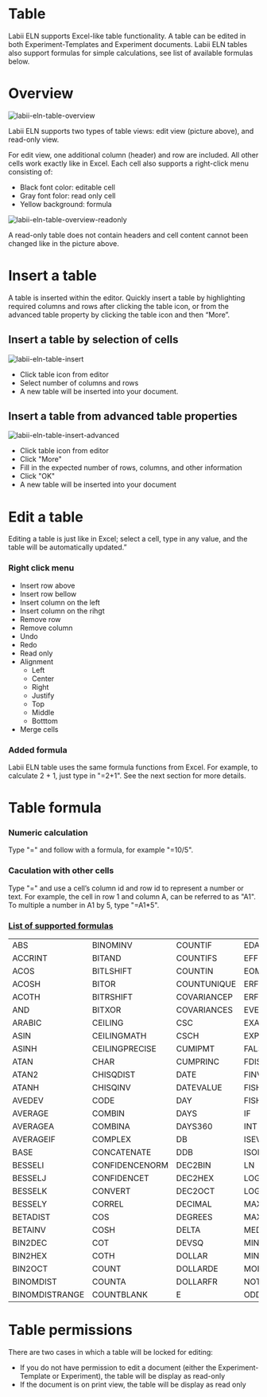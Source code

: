 # Table

Labii ELN supports Excel-like table functionality. A table can be edited in both Experiment-Templates and Experiment documents. Labii ELN tables also support formulas for simple calculations, see list of available formulas below.

# Overview

![labii-eln-table-overview](https://labiiblog.files.wordpress.com/2015/12/labii-eln-table-overview.png)

Labii ELN supports two types of table views: edit view (picture above), and read-only view.

For edit view, one additional column (header) and row are included. All other cells work exactly like in Excel. Each cell also supports a right-click menu consisting of:

* Black font color: editable cell
* Gray font folor: read only cell
* Yellow background: formula

![labii-eln-table-overview-readonly](https://labiiblog.files.wordpress.com/2015/12/labii-eln-table-overview-readonly.png)

A read-only table does not contain headers and cell content cannot been changed like in the picture above. 

# Insert a table

A table is inserted within the editor. Quickly insert a table by highlighting required columns and rows after clicking the table icon, or from the advanced table property by clicking the table icon and then “More”.

## Insert a table by selection of cells

![labii-eln-table-insert](https://labiiblog.files.wordpress.com/2015/12/labii-eln-table-insert.png)

* Click table icon from editor
* Select number of columns and rows
* A new table will be inserted into your document.

## Insert a table from advanced table properties

![labii-eln-table-insert-advanced](https://labiiblog.files.wordpress.com/2015/12/labii-eln-table-insert-advanced.png)

* Click table icon from editor
* Click "More"
* Fill in the expected number of rows, columns, and other information
* Click "OK"
* A new table will be inserted into your document

# Edit a table

Editing a table is just like in Excel; select a cell, type in any value, and the table will be automatically updated.”

### Right click menu
* Insert row above
* Insert row bellow
* Insert column on the left
* Insert column on the rihgt
* Remove row
* Remove column
* Undo
* Redo
* Read only
* Alignment
	* Left
	* Center
	* Right
	* Justify
	* Top
	* Middle
	* Botttom
* Merge cells

### Added formula
Labii ELN table uses the same formula functions from Excel. For example, to calculate 2 + 1, just type in "=2+1". See the next section for more details.

# Table formula
### Numeric calculation
Type "=" and follow with a formula, for example "=10/5".
### Caculation with other cells
Type "=" and use a cell’s column id and row id to represent a number or text. For example, the cell in row 1 and column A, can be referred to as "A1". To multiple a number in A1 by 5, type "=A1*5".
### [List of supported formulas](http://handsontable.github.io/ruleJS/)
| | | | | |
|:------|:------|:------|:------|:------|
| ABS| BINOMINV| COUNTIF| EDATE| OR|
| ACCRINT| BITAND| COUNTIFS| EFFECT| PI|
| ACOS| BITLSHIFT| COUNTIN| EOMONTH| POWER|
| ACOSH| BITOR| COUNTUNIQUE| ERF| ROUND|
| ACOTH| BITRSHIFT| COVARIANCEP| ERFC| ROUNDDOWN|
| AND| BITXOR| COVARIANCES| EVEN| ROUNDUP|
| ARABIC| CEILING| CSC| EXACT| SIN|
| ASIN| CEILINGMATH| CSCH| EXPONDIST| SINH|
| ASINH| CEILINGPRECISE| CUMIPMT| FALSE| SPLIT|
| ATAN| CHAR| CUMPRINC| FDIST| SQRT|
| ATAN2| CHISQDIST| DATE| FINV| SQRTPI|
| ATANH| CHISQINV| DATEVALUE| FISHER| SUM|
| AVEDEV| CODE| DAY| FISHERINV| SUMIF|
| AVERAGE| COMBIN| DAYS| IF| SUMIFS|
| AVERAGEA| COMBINA| DAYS360| INT| SUMPRODUCT|
| AVERAGEIF| COMPLEX| DB| ISEVEN| SUMSQ|
| BASE| CONCATENATE| DDB| ISODD| SUMX2MY2|
| BESSELI| CONFIDENCENORM| DEC2BIN| LN| SUMX2PY2|
| BESSELJ| CONFIDENCET| DEC2HEX| LOG| SUMXMY2|
| BESSELK| CONVERT| DEC2OCT| LOG10| TAN|
| BESSELY| CORREL| DECIMAL| MAX| TANH|
| BETADIST| COS| DEGREES| MAXA| TRUE|
| BETAINV| COSH| DELTA| MEDIAN| TRUNC|
| BIN2DEC| COT| DEVSQ| MIN| XOR|
| BIN2HEX| COTH| DOLLAR| MINA||
| BIN2OCT| COUNT| DOLLARDE| MOD||
| BINOMDIST| COUNTA| DOLLARFR| NOT||
| BINOMDISTRANGE| COUNTBLANK| E| ODD||

# Table permissions

There are two cases in which a table will be locked for editing:

* If you do not have permission to edit a document (either the Experiment-Template or Experiment), the table will be display as read-only
* If the document is on print view, the table will be display as read only
